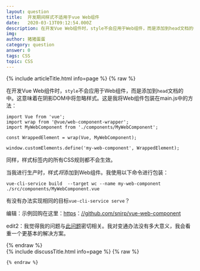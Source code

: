 ```yaml
---
layout: question
title:  开发期间样式不适用于vue Web组件
date:   2020-03-13T09:12:54.000Z
description: 在开发Vue Web组件时，style不会应用于Web组件，而是添加到head文档的中。这意味着在阴影DOM中将忽略样式。这是我将Web组件包装在main...
img: 
author: 猪猪蛋蛋
category: question
answer: 0
tags: CSS
topic: CSS
---
```

<div class="article-root">
  <div class="article">
    {% include articleTitle.html info=page %}
    {% raw %}
    <div class="article-content"><p><font style="vertical-align: inherit;"><font style="vertical-align: inherit;">在开发Vue Web组件时，</font></font><code>style</code><font style="vertical-align: inherit;"><font style="vertical-align: inherit;">不会应用于Web组件，而是添加到</font></font><code>head</code><font style="vertical-align: inherit;"><font style="vertical-align: inherit;">文档的中。</font><font style="vertical-align: inherit;">这意味着在阴影DOM中将忽略样式。</font><font style="vertical-align: inherit;">这是我将Web组件包装在main.js中的方法：</font></font></p>

<pre><code>import Vue from 'vue';<font></font>
import wrap from '@vue/web-component-wrapper';<font></font>
import MyWebComponent from './components/MyWebComponent';<font></font>
<font></font>
const WrappedElement = wrap(Vue, MyWebComponent);<font></font>
<font></font>
window.customElements.define('my-web-component', WrappedElement);<font></font>
</code></pre>

<p><font style="vertical-align: inherit;"><font style="vertical-align: inherit;">同样，样式标签内的所有CSS规则都不会生效。</font></font></p>

<p><font style="vertical-align: inherit;"><font style="vertical-align: inherit;">当我进行生产时，样式</font></font><em><font style="vertical-align: inherit;"><font style="vertical-align: inherit;">将</font></font></em><font style="vertical-align: inherit;"><font style="vertical-align: inherit;">添加到Web组件。</font><font style="vertical-align: inherit;">我使用以下命令进行包装：</font></font></p>

<pre><code>vue-cli-service build  --target wc --name my-web-component ./src/components/MyWebComponent.vue
</code></pre>

<p><font style="vertical-align: inherit;"><font style="vertical-align: inherit;">有没有办法实现相同的目标</font></font><code>vue-cli-service serve</code><font style="vertical-align: inherit;"><font style="vertical-align: inherit;">？</font></font></p>

<p><font style="vertical-align: inherit;"><font style="vertical-align: inherit;">编辑：示例回购在这里：</font><a href="https://github.com/snirp/vue-web-component" rel="noreferrer"><font style="vertical-align: inherit;">https</font></a><font style="vertical-align: inherit;">：</font></font><a href="https://github.com/snirp/vue-web-component" rel="noreferrer"><font style="vertical-align: inherit;"><font style="vertical-align: inherit;">//github.com/snirp/vue-web-component</font></font></a></p>

<p><font style="vertical-align: inherit;"><font style="vertical-align: inherit;">edit2：我觉得我的问题与</font></font><a href="https://github.com/vuejs/vue-web-component-wrapper/issues/12" rel="noreferrer"><font style="vertical-align: inherit;"><font style="vertical-align: inherit;">此问题</font></font></a><font style="vertical-align: inherit;"><font style="vertical-align: inherit;">密切相关</font><font style="vertical-align: inherit;">。</font><font style="vertical-align: inherit;">我对变通办法没有多大意义，我会看重一个更基本的解决方案。</font></font></p></div>
    {% endraw %}
  </div>

  <div class="discuss-wrapper">
    {% include discussTitle.html info=page %}
    {% raw %}
    
    {% endraw %}
  </div>
<div>
